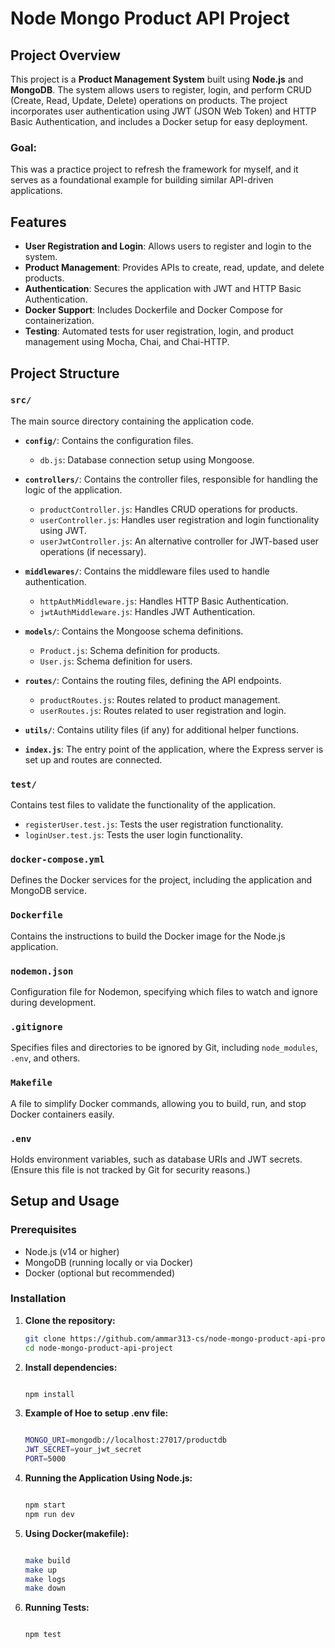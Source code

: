 # Node Mongo Product API Project

## Project Overview

This project is a **Product Management System** built using **Node.js** and **MongoDB**. The system allows users to register, login, and perform CRUD (Create, Read, Update, Delete) operations on products. The project incorporates user authentication using JWT (JSON Web Token) and HTTP Basic Authentication, and includes a Docker setup for easy deployment.

### Goal:
This was a practice project to refresh the framework for myself, and it serves as a foundational example for building similar API-driven applications.

## Features

- **User Registration and Login**: Allows users to register and login to the system.
- **Product Management**: Provides APIs to create, read, update, and delete products.
- **Authentication**: Secures the application with JWT and HTTP Basic Authentication.
- **Docker Support**: Includes Dockerfile and Docker Compose for containerization.
- **Testing**: Automated tests for user registration, login, and product management using Mocha, Chai, and Chai-HTTP.

## Project Structure

### `src/`
The main source directory containing the application code.

- **`config/`**: Contains the configuration files.
  - `db.js`: Database connection setup using Mongoose.

- **`controllers/`**: Contains the controller files, responsible for handling the logic of the application.
  - `productController.js`: Handles CRUD operations for products.
  - `userController.js`: Handles user registration and login functionality using JWT.
  - `userJwtController.js`: An alternative controller for JWT-based user operations (if necessary).

- **`middlewares/`**: Contains the middleware files used to handle authentication.
  - `httpAuthMiddleware.js`: Handles HTTP Basic Authentication.
  - `jwtAuthMiddleware.js`: Handles JWT Authentication.

- **`models/`**: Contains the Mongoose schema definitions.
  - `Product.js`: Schema definition for products.
  - `User.js`: Schema definition for users.

- **`routes/`**: Contains the routing files, defining the API endpoints.
  - `productRoutes.js`: Routes related to product management.
  - `userRoutes.js`: Routes related to user registration and login.

- **`utils/`**: Contains utility files (if any) for additional helper functions.

- **`index.js`**: The entry point of the application, where the Express server is set up and routes are connected.

### `test/`
Contains test files to validate the functionality of the application.

- `registerUser.test.js`: Tests the user registration functionality.
- `loginUser.test.js`: Tests the user login functionality.

### `docker-compose.yml`
Defines the Docker services for the project, including the application and MongoDB service.

### `Dockerfile`
Contains the instructions to build the Docker image for the Node.js application.

### `nodemon.json`
Configuration file for Nodemon, specifying which files to watch and ignore during development.

### `.gitignore`
Specifies files and directories to be ignored by Git, including `node_modules`, `.env`, and others.

### `Makefile`
A file to simplify Docker commands, allowing you to build, run, and stop Docker containers easily.

### `.env`
Holds environment variables, such as database URIs and JWT secrets. (Ensure this file is not tracked by Git for security reasons.)

## Setup and Usage

### Prerequisites

- Node.js (v14 or higher)
- MongoDB (running locally or via Docker)
- Docker (optional but recommended)

### Installation

1. **Clone the repository:**
   ```bash
   git clone https://github.com/ammar313-cs/node-mongo-product-api-project.git
   cd node-mongo-product-api-project
   
2. **Install dependencies:**
    ```bash

    npm install

3. **Example of Hoe to setup .env file:**
    ```bash

    MONGO_URI=mongodb://localhost:27017/productdb
    JWT_SECRET=your_jwt_secret
    PORT=5000

4. **Running the Application Using Node.js:**
    ```bash

    npm start
    npm run dev

5. **Using Docker(makefile):**
   ```bash

   make build
   make up
   make logs
   make down

6. **Running Tests:**
    ```bash

    npm test

